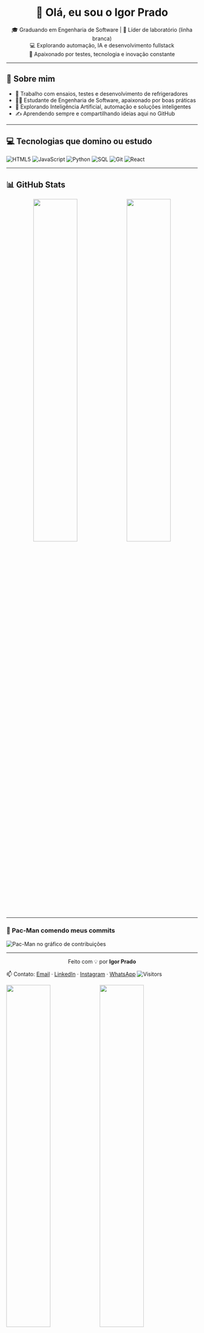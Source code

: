 <h1 align="center">👋 Olá, eu sou o Igor Prado</h1>

<p align="center">
  🎓 Graduando em Engenharia de Software | 🧪 Líder de laboratório (linha branca)<br>
  💻 Explorando automação, IA e desenvolvimento fullstack<br>
  🚀 Apaixonado por testes, tecnologia e inovação constante
</p>

---

## 🧠 Sobre mim

- 💼 Trabalho com ensaios, testes e desenvolvimento de refrigeradores
- 👨‍💻 Estudante de Engenharia de Software, apaixonado por boas práticas
- 🤖 Explorando Inteligência Artificial, automação e soluções inteligentes
- ✍️ Aprendendo sempre e compartilhando ideias aqui no GitHub

---

## 💻 Tecnologias que domino ou estudo

![HTML5](https://img.shields.io/badge/-HTML5-black?style=flat-square&logo=html5)
![JavaScript](https://img.shields.io/badge/-JavaScript-black?style=flat-square&logo=javascript)
![Python](https://img.shields.io/badge/-Python-black?style=flat-square&logo=python)
![SQL](https://img.shields.io/badge/-SQL-black?style=flat-square&logo=mysql)
![Git](https://img.shields.io/badge/-Git-black?style=flat-square&logo=git)
![React](https://img.shields.io/badge/-React-black?style=flat-square&logo=react)

---

## 📊 GitHub Stats

<p align="center">
  <img width="48%" src="https://github-readme-stats.vercel.app/api?username=testbytes-igor&show_icons=true&theme=github_dark&hide_title=true&hide_border=true" />
  <img width="48%" src="https://github-readme-stats.vercel.app/api/top-langs/?username=testbytes-igor&layout=compact&theme=github_dark&hide_border=true" />
</p>

---

### 👾 Pac-Man comendo meus commits

![Pac-Man no gráfico de contribuições](https://testbytes-igor.github.io/PACMAN/pacman-contribution-graph.svg)


---

<p align="center">
  Feito com 💡 por <strong>Igor Prado</strong>
</p>

📫 Contato: [Email](mailto:testbytes.igor@gmail.com) · [LinkedIn](https://linkedin.com/in/igor-prado-6162162b4) · [Instagram](https://www.instagram.com/igor_kkjk) · [WhatsApp](https://wa.me/qr/ZCCXFJFV3GXYA1)
![Visitors](https://komarev.com/ghpvc/?username=testbytes-igor&style=flat-square&color=blue)

<img width="48%" src="https://github-readme-stats.vercel.app/api?username=testbytes-igor&show_icons=true&theme=dracula&hide_title=true&hide_border=true" />
<img width="48%" src="https://github-readme-stats.vercel.app/api/top-langs/?username=testbytes-igor&layout=compact&theme=dracula&hide_border=true" />
<!--
**testbytes-Igor/testbytes-igor** is a ✨ _special_ ✨ repository because its `README.md` (this file) appears on your GitHub profile.

Here are some ideas to get you started:

- 🔭 I’m currently working on ...
- 🌱 I’m currently learning ...
- 👯 I’m looking to collaborate on ...
- 🤔 I’m looking for help with ...
- 💬 Ask me about ...
- 📫 How to reach me: ...
- 😄 Pronouns: ...
- ⚡ Fun fact: ...
-->
